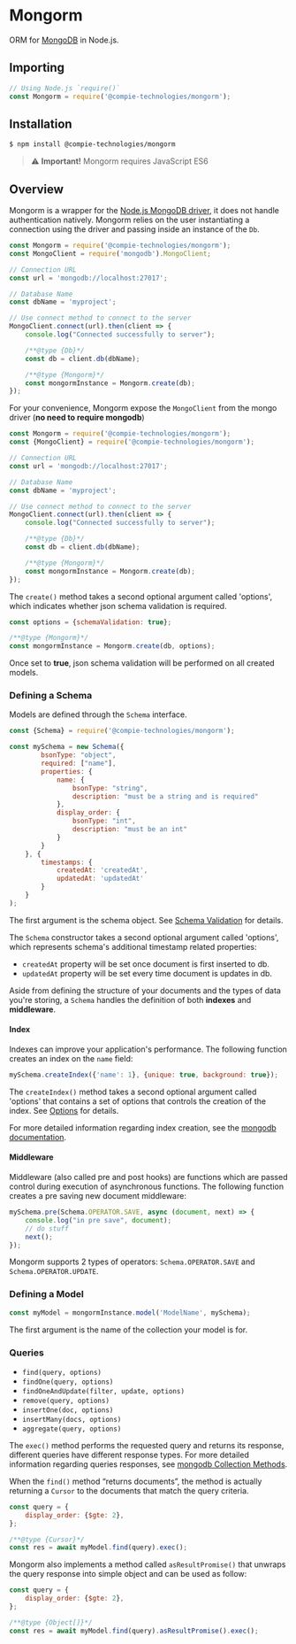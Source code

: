 Mongorm
======================
ORM for [MongoDB](https://www.mongodb.com/) in Node.js.

## Importing

```javascript
// Using Node.js `require()`
const Mongorm = require('@compie-technologies/mongorm');
```

## Installation

```sh
$ npm install @compie-technologies/mongorm
```
> :warning: **Important!** Mongorm requires JavaScript ES6 

## Overview

Mongorm is a wrapper for the [Node.js MongoDB driver](https://mongodb.github.io/node-mongodb-native/), it does not handle authentication natively.
Mongorm relies on the user instantiating a connection using the driver and passing inside an instance of the `Db`.

```js
const Mongorm = require('@compie-technologies/mongorm');
const MongoClient = require('mongodb').MongoClient;

// Connection URL
const url = 'mongodb://localhost:27017';

// Database Name
const dbName = 'myproject';

// Use connect method to connect to the server
MongoClient.connect(url).then(client => {
    console.log("Connected successfully to server");

    /**@type {Db}*/
    const db = client.db(dbName);

    /**@type {Mongorm}*/
    const mongormInstance = Mongorm.create(db);
});
```

For your convenience, Mongorm expose the `MongoClient` from the mongo driver (**no need to require mongodb**)

```js
const Mongorm = require('@compie-technologies/mongorm');
const {MongoClient} = require('@compie-technologies/mongorm');

// Connection URL
const url = 'mongodb://localhost:27017';

// Database Name
const dbName = 'myproject';

// Use connect method to connect to the server
MongoClient.connect(url).then(client => {
    console.log("Connected successfully to server");

    /**@type {Db}*/
    const db = client.db(dbName);

    /**@type {Mongorm}*/
    const mongormInstance = Mongorm.create(db);
});
```

The `create()` method takes a second optional argument called 'options', which indicates whether json schema validation is required.

```js
const options = {schemaValidation: true};

/**@type {Mongorm}*/
const mongormInstance = Mongorm.create(db, options);
```

Once set to **true**, json schema validation will be performed on all created models.

### Defining a Schema

Models are defined through the `Schema` interface.

```js
const {Schema} = require('@compie-technologies/mongorm');

const mySchema = new Schema({
        bsonType: "object",
        required: ["name"],
        properties: {
            name: {
                bsonType: "string",
                description: "must be a string and is required"
            },
            display_order: {
                bsonType: "int",
                description: "must be an int"
            }
        }
    }, {
        timestamps: {
            createdAt: 'createdAt',
            updatedAt: 'updatedAt'
        }
    }
);
```

The first argument is the schema object. See [Schema Validation](https://docs.mongodb.com/manual/core/schema-validation/index.html) for details.

The `Schema` constructor takes a second optional argument called 'options', which represents schema's additional timestamp related properties:
* `createdAt` property will be set once document is first inserted to db.
* `updatedAt` property will be set every time document is updates in db.


Aside from defining the structure of your documents and the types of data you're storing, a `Schema` handles the definition of both **indexes** and **middleware**.

#### Index

Indexes can improve your application's performance. The following function creates an index on the `name` field:
```js
mySchema.createIndex({'name': 1}, {unique: true, background: true});
```

The `createIndex()` method takes a second optional argument called 'options' that contains a set of options that controls the creation of the index. See [Options](https://docs.mongodb.com/manual/reference/method/db.collection.createIndex/index.html#ensureindex-options) for details.

For more detailed information regarding index creation, see the [mongodb documentation](https://docs.mongodb.com/manual/reference/method/db.collection.createIndex/).

#### Middleware

Middleware (also called pre and post hooks) are functions which are passed control during execution of asynchronous functions. The following function creates a pre saving new document middleware:
```js
mySchema.pre(Schema.OPERATOR.SAVE, async (document, next) => {
    console.log("in pre save", document);
    // do stuff
    next();
});
```
Mongorm supports 2 types of operators: `Schema.OPERATOR.SAVE` and `Schema.OPERATOR.UPDATE`.

### Defining a Model

```js
const myModel = mongormInstance.model('ModelName', mySchema);
```

The first argument is the name of the collection your model is for.

### Queries

* `find(query, options)`
* `findOne(query, options)`
* `findOneAndUpdate(filter, update, options)`
* `remove(query, options)`
* `insertOne(doc, options)`
* `insertMany(docs, options)`
* `aggregate(query, options)`


The `exec()` method performs the requested query and returns its response, different queries have different response types.
For more detailed information regarding queries responses, see [mongodb Collection Methods](https://docs.mongodb.com/manual/reference/method/js-collection/).

When the `find()` method “returns documents”, the method is actually returning a `Cursor` to the documents that match the query criteria.

```js
const query = {
    display_order: {$gte: 2},
};

/**@type {Cursor}*/
const res = await myModel.find(query).exec();
```

Mongorm also implements a method called `asResultPromise()` that unwraps the query response into simple object and can be used as follow:

```js
const query = {
    display_order: {$gte: 2},
};

/**@type {Object[]}*/
const res = await myModel.find(query).asResultPromise().exec();
```
